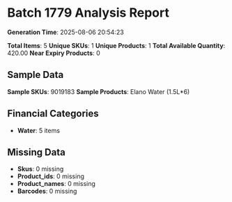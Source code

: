 # Batch 1779 Analysis Report

**Generation Time**: 2025-08-06 20:54:23

**Total Items**: 5
**Unique SKUs**: 1
**Unique Products**: 1
**Total Available Quantity**: 420.00
**Near Expiry Products**: 0

## Sample Data
**Sample SKUs**: 9019183
**Sample Products**: Elano Water (1.5L*6)

## Financial Categories
- **Water**: 5 items

## Missing Data
- **Skus**: 0 missing
- **Product_ids**: 0 missing
- **Product_names**: 0 missing
- **Barcodes**: 0 missing
